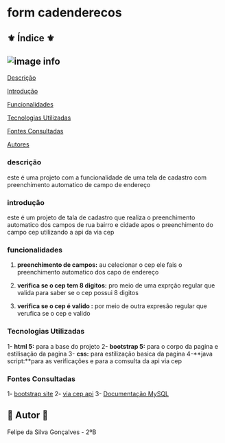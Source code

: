 #  form cadenderecos 

## ⚜️ Índice ⚜️

![image info](tala_de_cadastro.PNG.png)
---

[Descrição](#descri%C3%A7%C3%A3o)

[Introdução](#introdu%C3%A7%C3%A3o)

[Funcionalidades](#funcionalidades)

[Tecnologias Utilizadas](#tecnologias-utilizadas)

[Fontes Consultadas](#fontes-consultadas)

[Autores](#autores)


### descrição 

este é uma projeto com a funcionalidade de uma tela de cadastro com preenchimento automatico de campo de endereço 


### introdução 

este é um projeto de tala de cadastro que realiza o preenchimento automatico dos campos de rua bairro e cidade apos o preenchimento do campo cep utilizando a api da via cep 

### funcionalidades

1. **preenchimento de campos:** au celecionar o cep ele fais o preenchimento automatico dos capo de endereço

2. **verifica se o cep tem 8 digitos:** pro meio de uma exprção regular que valida para saber se o cep possui 8 digitos

3. **verifica se o cep é valido :** por meio de outra expresão regular que verufica se o cep e valido 

### Tecnologias Utilizadas

1- **html 5:** para a base do projeto
2- **bootstrap 5:** para o corpo da pagina e estilisação da pagina
3- **css:** para estilização basica da pagina
4-**java script:**para as verificações e para a comsulta da api via cep 

### Fontes Consultadas 

1- [bootstrap site](https://getbootstrap.com/)
2- [via cep api](https://viacep.com.br/)
3- [Documentação MySQL](https://dev.mysql.com/doc/)


## 👑 Autor 👑
Felipe da Silva Gonçalves - 2ºB